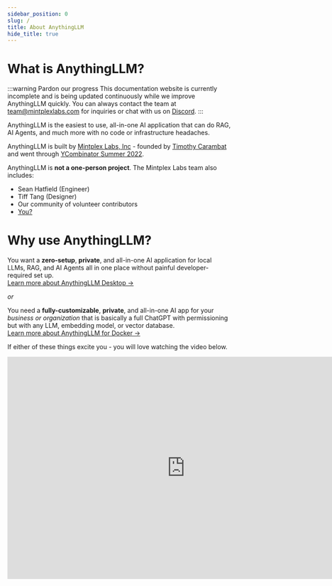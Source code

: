 ```yaml
---
sidebar_position: 0
slug: /
title: About AnythingLLM
hide_title: true
---
```


# What is AnythingLLM?

:::warning Pardon our progress
This documentation website is currently incomplete and is being updated continuously while we improve AnythingLLM quickly. You can always contact the team at [team@mintplexlabs.com](mailto:team@mintplexlabs.com) for inquiries or chat with us on [Discord](https://discord.gg/6UyHPeGZAC).
:::

AnythingLLM is the easiest to use, all-in-one AI application that can do RAG, AI Agents, and much more with no code or infrastructure headaches.

AnythingLLM is built by [Mintplex Labs, Inc](https://github.com/Mintplex-Labs) - founded by [Timothy Carambat](https://twitter.com/tcarambat) and went through [YCombinator Summer 2022](https://www.ycombinator.com/companies/mintplex-labs).


AnythingLLM is **not a one-person project**. The Mintplex Labs team also includes:
- Sean Hatfield (Engineer)
- Tiff Tang (Designer)
- Our community of volunteer contributors
- [You?](#)

# Why use AnythingLLM?

You want a **zero-setup**, **private**, and all-in-one AI application for local LLMs, RAG, and AI Agents all in one place without painful developer-required set up.<br/>[Learn more about AnythingLLM Desktop &rarr;](#)

_or_

You need a **fully-customizable**, **private**, and all-in-one AI app for your _business or organization_ that is basically a full ChatGPT with permissioning but with any LLM, embedding model, or vector database.<br/>[Learn more about AnythingLLM for Docker &rarr;](#)


If either of these things excite you - you will love watching the video below.

<iframe width="800" height="500" src="https://www.youtube.com/embed/-Rs8-M-xBFI?si=y1bcZcwjWr9A-Tqz" title="YouTube video player" frameborder="0" allow="accelerometer; autoplay; clipboard-write; encrypted-media; gyroscope; picture-in-picture; web-share" referrerpolicy="strict-origin-when-cross-origin" allowfullscreen>
</iframe>